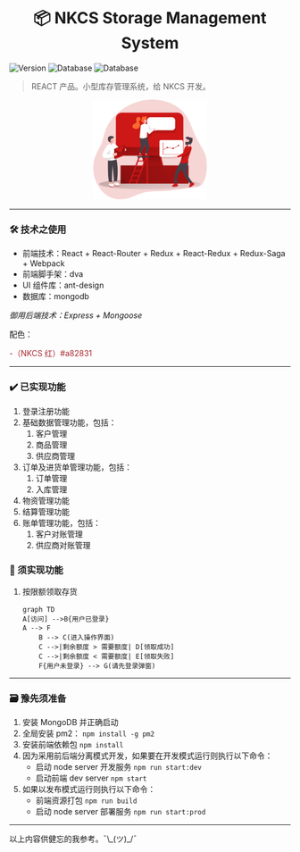 <h1 align="center">📦 NKCS Storage Management System</h1>
<p>
  <img alt="Version" src="https://img.shields.io/badge/version-v19112020-blue.svg?cacheSeconds=2592000" />
  <img alt="Database" src="https://img.shields.io/badge/database-MongoDB-lightgrey" />
  <img alt="Database" src="https://img.shields.io/badge/framework-dva-orange" />
</p>



> REACT 产品。小型库存管理系统，给 NKCS 开发。

<center><img alt="image" src="./src/assets/homepage.png" style="zoom:20%" /></center>

---

### 🛠 技术之使用

- 前端技术：React + React-Router + Redux + React-Redux + Redux-Saga + Webpack
- 前端脚手架：dva
- UI 组件库：ant-design
- 数据库：mongodb

*御用后端技术：Express + Mongoose*

配色：

<p style="color:#a82831;">-（NKCS 红）#a82831</p>

---

### ✔️ 已实现功能
1. 登录注册功能
2. 基础数据管理功能，包括：
    1. 客户管理
    2. 商品管理
    3. 供应商管理
3. 订单及进货单管理功能，包括：
    1. 订单管理
    2. 入库管理
4. 物资管理功能
5. 结算管理功能
6. 账单管理功能，包括：
    1. 客户对账管理
    2. 供应商对账管理

### 📌 须实现功能

1. 按限额领取存货

    ```mermaid
    graph TD
    A[访问] -->B{用户已登录}
    A --> F
        B --> C(进入操作界面)
        C -->|剩余额度 > 需要额度| D[领取成功]
        C -->|剩余额度 < 需要额度| E[领取失败]
        F{用户未登录} --> G(请先登录弹窗)
    ```

    

---

### 🗃 豫先须准备

1. 安装 MongoDB 并正确启动
2. 全局安装 pm2： `npm install -g pm2`
3. 安装前端依赖包 `npm install`
4. 因为采用前后端分离模式开发，如果要在开发模式运行则执行以下命令：
    - 启动 node server 开发服务 `npm run start:dev`
    - 启动前端 dev server `npm start`
5. 如果以发布模式运行则执行以下命令：
    - 前端资源打包 `npm run build    `
    - 启动 node server 部署服务 `npm run start:prod`

---

以上内容供健忘的我参考。¯\\_(ツ)\_/¯

